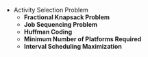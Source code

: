 - Activity Selection Problem
   - **Fractional Knapsack Problem**
   - **Job Sequencing Problem**
   - **Huffman Coding**
   - **Minimum Number of Platforms Required**
   - **Interval Scheduling Maximization**